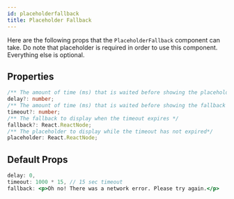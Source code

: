 ```yaml
---
id: placeholderfallback
title: Placeholder Fallback
---
```


Here are the following props that the `PlaceholderFallback` component can take.
Do note that placeholder is required in order to use this component. Everything
else is optional.

##  Properties

```typescript
/** The amount of time (ms) that is waited before showing the placeholder */
delay?: number;
/** The amount of time (ms) that is waited before showing the fallback */
timeout?: number;
/** The fallback to display when the timeout expires */
fallback?: React.ReactNode;
/** The placeholder to display while the timeout has not expired*/
placeholder: React.ReactNode;
```

## Default Props

```jsx
delay: 0,
timeout: 1000 * 15, // 15 sec timeout
fallback: <p>Oh no! There was a network error. Please try again.</p>
```
